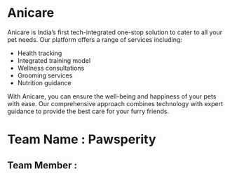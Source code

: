# Anicare

Anicare is India’s first tech-integrated one-stop solution to cater to all your pet needs. Our platform offers a range of services including:

- Health tracking
- Integrated training model
- Wellness consultations
- Grooming services
- Nutrition guidance

With Anicare, you can ensure the well-being and happiness of your pets with ease. Our comprehensive approach combines technology with expert guidance to provide the best care for your furry friends.

# Team Name : Pawsperity 
## Team Member : 